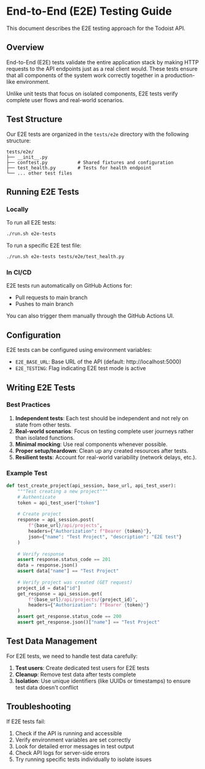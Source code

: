 # End-to-End (E2E) Testing Guide

This document describes the E2E testing approach for the Todoist API.

## Overview

End-to-End (E2E) tests validate the entire application stack by making HTTP requests to the API endpoints just as a real client would. These tests ensure that all components of the system work correctly together in a production-like environment.

Unlike unit tests that focus on isolated components, E2E tests verify complete user flows and real-world scenarios.

## Test Structure

Our E2E tests are organized in the `tests/e2e` directory with the following structure:

```
tests/e2e/
├── __init__.py
├── conftest.py           # Shared fixtures and configuration
├── test_health.py        # Tests for health endpoint
└── ... other test files
```

## Running E2E Tests

### Locally

To run all E2E tests:

```bash
./run.sh e2e-tests
```

To run a specific E2E test file:

```bash
./run.sh e2e-tests tests/e2e/test_health.py
```

### In CI/CD

E2E tests run automatically on GitHub Actions for:
- Pull requests to main branch
- Pushes to main branch

You can also trigger them manually through the GitHub Actions UI.

## Configuration

E2E tests can be configured using environment variables:

- `E2E_BASE_URL`: Base URL of the API (default: http://localhost:5000)
- `E2E_TESTING`: Flag indicating E2E test mode is active

## Writing E2E Tests

### Best Practices

1. **Independent tests**: Each test should be independent and not rely on state from other tests.
2. **Real-world scenarios**: Focus on testing complete user journeys rather than isolated functions.
3. **Minimal mocking**: Use real components whenever possible.
4. **Proper setup/teardown**: Clean up any created resources after tests.
5. **Resilient tests**: Account for real-world variability (network delays, etc.).

### Example Test

```python
def test_create_project(api_session, base_url, api_test_user):
    """Test creating a new project"""
    # Authenticate
    token = api_test_user["token"]
    
    # Create project
    response = api_session.post(
        f"{base_url}/api/projects",
        headers={"Authorization": f"Bearer {token}"},
        json={"name": "Test Project", "description": "E2E test"}
    )
    
    # Verify response
    assert response.status_code == 201
    data = response.json()
    assert data["name"] == "Test Project"
    
    # Verify project was created (GET request)
    project_id = data["id"]
    get_response = api_session.get(
        f"{base_url}/api/projects/{project_id}",
        headers={"Authorization": f"Bearer {token}"}
    )
    assert get_response.status_code == 200
    assert get_response.json()["name"] == "Test Project"
```

## Test Data Management

For E2E tests, we need to handle test data carefully:

1. **Test users**: Create dedicated test users for E2E tests
2. **Cleanup**: Remove test data after tests complete
3. **Isolation**: Use unique identifiers (like UUIDs or timestamps) to ensure test data doesn't conflict

## Troubleshooting

If E2E tests fail:

1. Check if the API is running and accessible
2. Verify environment variables are set correctly
3. Look for detailed error messages in test output
4. Check API logs for server-side errors
5. Try running specific tests individually to isolate issues
